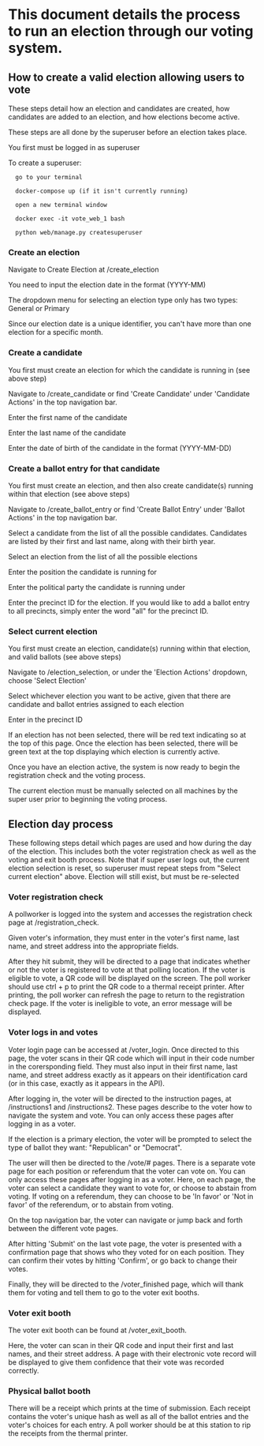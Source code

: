 # This document details the process to run an election through our voting system.

## How to create a valid election allowing users to vote
  
  These steps detail how an election and candidates are created, how candidates are added to an election, and how elections become active.
  
  These steps are all done by the superuser before an election takes place.
  
  You first must be logged in as superuser 
  
  To create a superuser:
    
      go to your terminal

      docker-compose up (if it isn't currently running)

      open a new terminal window

      docker exec -it vote_web_1 bash

      python web/manage.py createsuperuser

### Create an election
  
  Navigate to Create Election at /create_election
  
  You need to input the election date in the format (YYYY-MM)
  
  The dropdown menu for selecting an election type only has two types: General or Primary
  
  Since our election date is a unique identifier, you can't have more than one election for a specific month. 
  
### Create a candidate
  You first must create an election for which the candidate is running in (see above step)
  
  Navigate to /create_candidate or find 'Create Candidate' under 'Candidate Actions' in the top navigation bar.
  
  Enter the first name of the candidate
  
  Enter the last name of the candidate
  
  Enter the date of birth of the candidate in the format (YYYY-MM-DD)
        
### Create a ballot entry for that candidate
  You first must create an election, and then also create candidate(s) running within that election (see above steps)
  
  Navigate to /create_ballot_entry or find 'Create Ballot Entry' under 'Ballot Actions' in the top navigation bar.
  
  Select a candidate from the list of all the possible candidates. Candidates are listed by their first and last name, along with their birth year.
  
  Select an election from the list of all the possible elections
  
  Enter the position the candidate is running for
  
  Enter the political party the candidate is running under
  
  Enter the precinct ID for the election. If you would like to add a ballot entry to all precincts, simply enter the word "all" for the  precinct ID.

### Select current election
  You first must create an election, candidate(s) running within that election, and valid ballots (see above steps)
  
  Navigate to /election_selection, or under the 'Election Actions' dropdown, choose 'Select Election'
  
  Select whichever election you want to be active, given that there are candidate and ballot entries assigned to each election
  
  Enter in the precinct ID 
  
  If an election has not been selected, there will be red text indicating so at the top of this page. Once the election has been selected, there will be green text at the top displaying which election is currently active. 
  
  Once you have an election active, the system is now ready to begin the registration check and the voting process.
  
  The current election must be manually selected on all machines by the super user prior to beginning the voting process.
  
  
  
## Election day process

These following steps detail which pages are used and how during the day of the election. This includes both the voter registration check as well as the voting and exit booth process. Note that if super user logs out, the current election selection is reset, so superuser must repeat steps from "Select current election" above. Election will still exist, but must be re-selected

### Voter registration check

A pollworker is logged into the system and accesses the registration check page at /registration_check.

Given voter's information, they must enter in the voter's first name, last name, and street address into the appropriate fields. 

After they hit submit, they will be directed to a page that indicates whether or not the voter is registered to vote at that polling location. If the voter is eligible to vote, a QR code will be displayed on the screen. The poll worker should use ctrl + p to print the QR code to a thermal receipt printer. After printing, the poll worker can refresh the page to return to the registration check page. If the voter is ineligible to vote, an error message will be displayed.

### Voter logs in and votes

Voter login page can be accessed at /voter_login. Once directed to this page, the voter scans in their QR code which will input in their code number in the corersponding field. They must also input in their first name, last name, and street address exactly as it appears on their identification card (or in this case, exactly as it appears in the API). 

After logging in, the voter will be directed to the instruction pages, at /instructions1 and /instructions2. These pages describe to the voter how to navigate the system and vote. You can only access these pages after logging in as a voter.

If the election is a primary election, the voter will be prompted to select the type of ballot they want: "Republican" or "Democrat".

The user will then be directed to the /vote/# pages. There is a separate vote page for each position or referendum that the voter can vote on. You can only access these pages after logging in as a voter. Here, on each page, the voter can select a candidate they want to vote for, or choose to abstain from voting. If voting on a referendum, they can choose to be 'In favor' or 'Not in favor' of the referendum, or to abstain from voting. 

On the top navigation bar, the voter can navigate or jump back and forth between the different vote pages. 

After hitting 'Submit' on the last vote page, the voter is presented with a confirmation page that shows who they voted for on each position. They can confirm their votes by hitting 'Confirm', or go back to change their votes. 

Finally, they will be directed to the /voter_finished page, which will thank them for voting and tell them to go to the voter exit booths. 

### Voter exit booth

The voter exit booth can be found at /voter_exit_booth. 

Here, the voter can scan in their QR code and input their first and last names, and their street address. A page with their electronic vote record will be displayed to give them confidence that their vote was recorded correctly.

### Physical ballot booth

There will be a receipt which prints at the time of submission. Each receipt contains the voter's unique hash as well as all of the ballot entries and the voter's choices for each entry. A poll worker should be at this station to rip the receipts from the thermal printer. 
